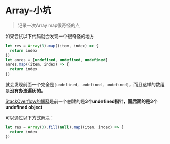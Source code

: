 # Array-小坑
> 记录一次Array map很奇怪的点

如果尝试以下代码就会发现一个很奇怪的地方

```JavaScript
let res = Array(3).map((item, index) => {
  return index
})
let anres = [undefined, undefined, undefined]
anres.map((item, index) => {
  return index
})
```

就会发现前面一个完全是`[undefined, undefined, undefined]`，而且这样的数组是**没有办法遍历的。**

[StackOverflow的解释](https://stackoverflow.com/questions/5501581/javascript-new-arrayn-and-array-prototype-map-weirdness?utm_medium=organic&utm_source=google_rich_qa&utm_campaign=google_rich_qa)是前一个创建的是**3个undefined指针，而后面的是3个undefined object**

可以通过以下方式解决：

```JavaScript
let res = Array(3).fill(null).map((item, index) => {
  return index
})
```